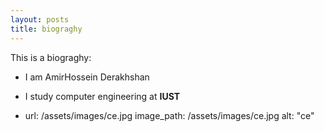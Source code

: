 ```yaml
---
layout: posts
title: biograghy
---
```


This is a biograghy:
- I am AmirHossein Derakhshan
- I study computer engineering at **IUST**


- url: /assets/images/ce.jpg
    image_path: /assets/images/ce.jpg
    alt: "ce"
